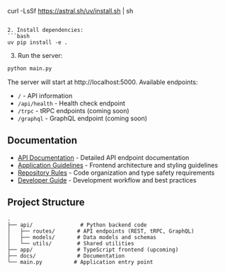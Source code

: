 curl -LsSf https://astral.sh/uv/install.sh | sh
```

2. Install dependencies:
```bash
uv pip install -e .
```

3. Run the server:
```bash
python main.py
```

The server will start at http://localhost:5000. Available endpoints:
- `/` - API information
- `/api/health` - Health check endpoint
- `/trpc` - tRPC endpoints (coming soon)
- `/graphql` - GraphQL endpoint (coming soon)

## Documentation

- [API Documentation](docs/api.md) - Detailed API endpoint documentation
- [Application Guidelines](docs/app.md) - Frontend architecture and styling guidelines
- [Repository Rules](docs/repo_rules.md) - Code organization and type safety requirements
- [Developer Guide](docs/dev_guide.md) - Development workflow and best practices

## Project Structure

```
.
├── api/               # Python backend code
│   ├── routes/       # API endpoints (REST, tRPC, GraphQL)
│   ├── models/       # Data models and schemas
│   └── utils/        # Shared utilities
├── app/              # TypeScript frontend (upcoming)
├── docs/             # Documentation
└── main.py          # Application entry point
